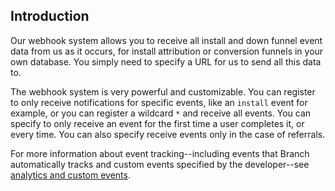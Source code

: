 
## Introduction

Our webhook system allows you to receive all install and down funnel event data from us as it occurs, for install attribution or conversion funnels in your own database. You simply need to specify a URL for us to send all this data to.

The webhook system is very powerful and customizable. You can register to only receive notifications for specific events, like an `install` event for example, or you can register a wildcard `*` and receive all events. You can specify to only receive an event for the first time a user completes it, or every time. You can also specify receive events only in the case of referrals.

For more information about event tracking--including events that Branch automatically tracks and custom events specified by the developer--see [analytics and custom events](/recipes/dashboard_pro_tips/{{page.platform}}/).


